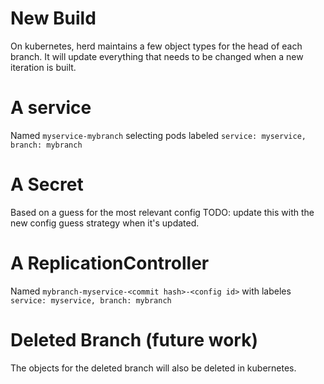 # New Build

On kubernetes, herd maintains a few object types for the head of each branch.
It will update everything that needs to be changed when a new iteration is built.

# A service

Named `myservice-mybranch` selecting pods labeled `service: myservice, branch: mybranch`

# A Secret

Based on a guess for the most relevant config
TODO: update this with the new config guess strategy when it's updated.

# A ReplicationController

Named `mybranch-myservice-<commit hash>-<config id>` with labeles `service: myservice, branch: mybranch`


# Deleted Branch (future work)

The objects for the deleted branch will also be deleted in kubernetes.